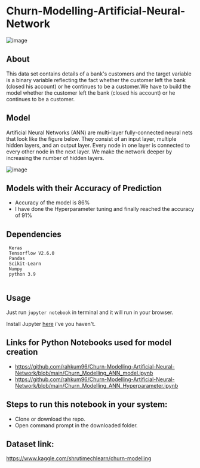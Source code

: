 # Churn-Modelling-Artificial-Neural-Network

![image](https://user-images.githubusercontent.com/86415241/134725649-fff4c091-fee9-4745-a786-063e99305cd6.png)

## About
This data set contains details of a bank's customers and the target variable is a binary variable reflecting the fact whether the customer left the bank (closed his account) or he continues to be a customer.We have to build the model whether the customer left the bank (closed his account) or he continues to be a customer.

## Model
Artificial Neural Networks (ANN) are multi-layer fully-connected neural nets that look like the figure below. They consist of an input layer, multiple hidden layers, and an output layer. Every node in one layer is connected to every other node in the next layer. We make the network deeper by increasing the number of hidden layers.

![image](https://user-images.githubusercontent.com/86415241/134725934-69832a2a-8398-4f2e-acd3-d08411922306.png)


## Models with their Accuracy of Prediction
- Accuracy of the model is 86%  
- I have done the Hyperparameter tuning and finally reached the accuracy of 91%

## Dependencies
``` 
 Keras
 Tensorflow V2.6.0
 Pandas
 Scikit-Learn
 Numpy
 python 3.9
 
```
## Usage

Just run `jupyter notebook` in terminal and it will run in your browser.

Install Jupyter [here](http://jupyter.readthedocs.io/en/latest/install.html) i've you haven't.


## Links for Python Notebooks used for model creation
- https://github.com/rahkum96/Churn-Modelling-Artificial-Neural-Network/blob/main/Churn_Modelling_ANN_model.ipynb
- https://github.com/rahkum96/Churn-Modelling-Artificial-Neural-Network/blob/main/Churn_Modelling_ANN_Hyperparameter.ipynb


## Steps to run this notebook in your system:
- Clone or download the repo.
- Open command prompt in the downloaded folder.


## Dataset link:
https://www.kaggle.com/shrutimechlearn/churn-modelling

